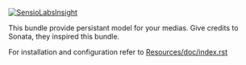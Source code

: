 [![SensioLabsInsight](https://insight.sensiolabs.com/projects/2d30fe72-c272-4072-a843-17d798b65416/mini.png)](https://insight.sensiolabs.com/projects/2d30fe72-c272-4072-a843-17d798b65416)

This bundle provide persistant model for your medias. Give credits to Sonata, they inspired this bundle.


For installation and configuration refer to [Resources/doc/index.rst](https://github.com/Donjohn/MediaBundle/blob/master/Resources/doc/index.rst)
